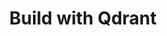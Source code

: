 ---
#Delimiter files are used to separate the list of documentation pages into sections.
title: "Build with Qdrant"
type: delimiter
weight: 1 # Change this weight to change order of sections
sitemapExclude: True
---